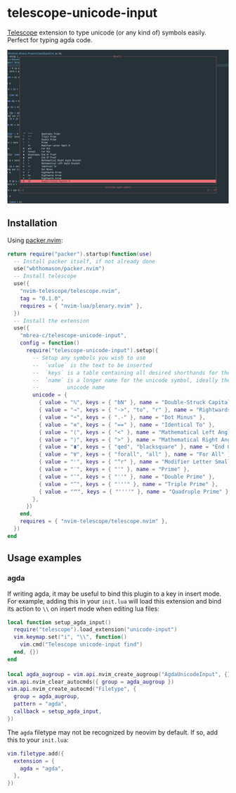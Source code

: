 # telescope-unicode-input

[Telescope](https://github.com/nvim-telescope/telescope.nvim) extension to type
unicode (or any kind of) symbols easily. Perfect for typing agda code.

![Demo screenshot](resources/demo-screenshot.png)

## Installation

Using [packer.nvim](https://github.com/wbthomason/packer.nvim):

```lua
return require("packer").startup(function(use)
  -- Install packer itself, if not already done
  use("wbthomason/packer.nvim")
  -- Install telescope
  use({
    "nvim-telescope/telescope.nvim",
    tag = "0.1.0",
    requires = { "nvim-lua/plenary.nvim" },
  })
  -- Install the extension
  use({
    "mbrea-c/telescope-unicode-input",
    config = function()
      require("telescope-unicode-input").setup({
        -- Setup any symbols you wish to use
        --  `value` is the text to be inserted
        --  `keys` is a table containing all desired shorthands for the simble
        --  `name` is a longer name for the unicode symbol, ideally the actual
        --         unicode name
        unicode = {
          { value = "ℕ", keys = { "bN" }, name = "Double-Struck Capital N" },
          { value = "→", keys = { "->", "to", "r" }, name = "Rightwards Arrow" },
          { value = "∸", keys = { ".-" }, name = "Dot Minus" },
          { value = "≡", keys = { "==" }, name = "Identical To" },
          { value = "⟨", keys = { "<" }, name = "Mathematical Left Angle Bracket" },
          { value = "⟩", keys = { ">" }, name = "Mathematical Right Angle Bracket" },
          { value = "∎", keys = { "qed", "blacksquare" }, name = "End Of Proof" },
          { value = "∀", keys = { "forall", "all" }, name = "For All" },
          { value = "ʳ", keys = { "^r" }, name = "Modifier Letter Small R" },
          { value = "′", keys = { "'" }, name = "Prime" },
          { value = "″", keys = { "''" }, name = "Double Prime" },
          { value = "‴", keys = { "'''" }, name = "Triple Prime" },
          { value = "⁗", keys = { "''''" }, name = "Quadruple Prime" },
        },
      })
    end,
    requires = { "nvim-telescope/telescope.nvim" },
  })
end
```

## Usage examples

### agda

If writing agda, it may be useful to bind this plugin to a key in insert mode.
For example, adding this in your `init.lua` will load this extension and bind
its action to `\\` on insert mode when editing lua files:

```lua
local function setup_agda_input()
  require("telescope").load_extension("unicode-input")
  vim.keymap.set("i", "\\", function()
    vim.cmd("Telescope unicode-input find")
  end, {})
end

local agda_augroup = vim.api.nvim_create_augroup("AgdaUnicodeInput", {})
vim.api.nvim_clear_autocmds({ group = agda_augroup })
vim.api.nvim_create_autocmd("Filetype", {
  group = agda_augroup,
  pattern = "agda",
  callback = setup_agda_input,
})
```

The `agda` filetype may not be recognized by neovim by default. If so, add this
to your `init.lua`:

```lua
vim.filetype.add({
  extension = {
    agda = "agda",
  },
})
```
